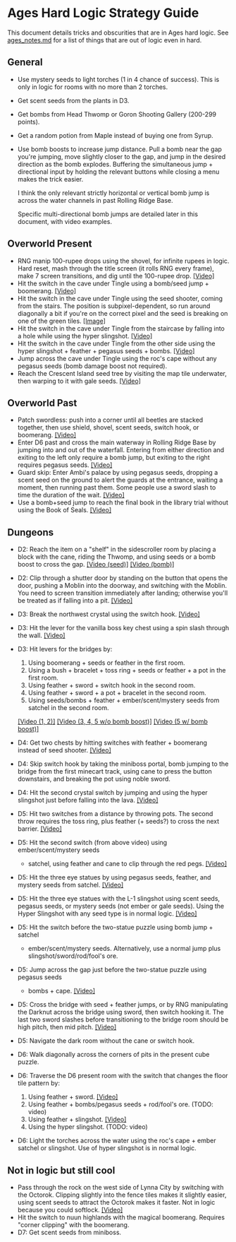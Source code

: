 # Ages Hard Logic Strategy Guide

This document details tricks and obscurities that are in Ages hard logic.
See
[ages_notes.md](https://github.com/jangler/oracles-randomizer/blob/doc/ages_notes.md)
for a list of things that are out of logic even in hard.

## General

- Use mystery seeds to light torches (1 in 4 chance of success). This is only
  in logic for rooms with no more than 2 torches.
- Get scent seeds from the plants in D3.
- Get bombs from Head Thwomp or Goron Shooting Gallery (200-299 points).
- Get a random potion from Maple instead of buying one from Syrup.
- Use bomb boosts to increase jump distance. Pull a bomb near the gap you're
  jumping, move slightly closer to the gap, and jump in the desired direction
  as the bomb explodes. Buffering the simultaneous jump + directional input by
  holding the relevant buttons while closing a menu makes the trick easier.

  I think the only relevant strictly horizontal or vertical bomb jump is across
  the water channels in past Rolling Ridge Base.

  Specific multi-directional bomb jumps are detailed later in this document,
  with video examples.

## Overworld Present

- RNG manip 100-rupee drops using the shovel, for infinite rupees in logic.
  Hard reset, mash through the title screen (it rolls RNG every frame), make 7
  screen transitions, and dig until the 100-rupee drop.
  [[Video]](https://imgur.com/d7DXw1T)
- Hit the switch in the cave under Tingle using a bomb/seed jump + boomerang.
  [[Video]](https://imgur.com/oFWQkty)
- Hit the switch in the cave under Tingle using the seed shooter, coming from
  the stairs. The position is subpixel-dependent, so run around diagonally a
  bit if you're on the correct pixel and the seed is breaking on one of the
  green tiles.
  [[Image]](https://cdn.discordapp.com/attachments/523574765160628245/692422509236060200/unknown.png)
- Hit the switch in the cave under Tingle from the staircase by falling into
  a hole while using the hyper slingshot.
  [[Video]](https://i.imgur.com/Red8h9q.mp4)
- Hit the switch in the cave under Tingle from the other side using the hyper
  slingshot + feather + pegasus seeds + bombs.
  [[Video]](https://i.imgur.com/pBTTsFz.mp4)
- Jump across the cave under Tingle using the roc's cape without any pegasus
  seeds (bomb damage boost not required).
- Reach the Crescent Island seed tree by visiting the map tile underwater, then
  warping to it with gale seeds. [[Video]](https://imgur.com/aIYSznK)

## Overworld Past

- Patch swordless: push into a corner until all beetles are stacked together,
  then use shield, shovel, scent seeds, switch hook, or boomerang.
  [[Video]](https://imgur.com/EQ5sKXQ)
- Enter D6 past and cross the main waterway in Rolling Ridge Base by jumping
  into and out of the waterfall. Entering from either direction and exiting to
  the left only require a bomb jump, but exiting to the right requires pegasus
  seeds. [[Video]](https://imgur.com/VOFhLXo)
- Guard skip: Enter Ambi's palace by using pegasus seeds, dropping a scent seed
  on the ground to alert the guards at the entrance, waiting a moment, then
  running past them. Some people use a sword slash to time the duration of the
  wait. [[Video]](https://imgur.com/RYv3tJV)
- Use a bomb+seed jump to reach the final book in the library trial without
  using the Book of Seals. [[Video]](https://imgur.com/CJUnM1J)

## Dungeons

- D2: Reach the item on a "shelf" in the sidescroller room by placing a block
  with the cane, riding the Thwomp, and using seeds or a bomb boost to cross the
  gap. [[Video (seed)]](https://imgur.com/WvhLkeV)
  [[Video (bomb)]](https://www.youtube.com/watch?v=2BwkmYC3mt0)
- D2: Clip through a shutter door by standing on the button that opens the door,
  pushing a Moblin into the doorway, and switching with the Moblin. You need to
  screen transition immediately after landing; otherwise you'll be treated as if
  falling into a pit. [[Video]](https://imgur.com/MlG2BsD)
- D3: Break the northwest crystal using the switch hook.
  [[Video]](https://imgur.com/Npbaxgl)
- D3: Hit the lever for the vanilla boss key chest using a spin slash through
  the wall. [[Video]](https://imgur.com/z33pbqo)
- D3: Hit levers for the bridges by:
	1. Using boomerang + seeds or feather in the first room.
	2. Using a bush + bracelet + toss ring + seeds or feather + a pot in the
	   first room.
	3. Using feather + sword + switch hook in the second room.
	4. Using feather + sword + a pot + bracelet in the second room.
	5. Using seeds/bombs + feather + ember/scent/mystery seeds from satchel in
	   the second room.

  [[Video (1, 2)]](https://imgur.com/UlsnuZk)
  [[Video (3, 4, 5 w/o bomb boost)]](https://imgur.com/NQqydo1)
  [[Video (5 w/ bomb boost)]](https://clips.twitch.tv/LazyImpartialLadiesMVGame)
- D4: Get two chests by hitting switches with feather + boomerang instead of
  seed shooter. [[Video]](https://imgur.com/6VwIghQ)
- D4: Skip switch hook by taking the miniboss portal, bomb jumping to the bridge
  from the first minecart track, using cane to press the button downstairs, and
  breaking the pot using noble sword.
- D4: Hit the second crystal switch by jumping and using the hyper slingshot
  just before falling into the lava. [[Video]](https://i.imgur.com/PUCIBjO.mp4)
- D5: Hit two switches from a distance by throwing pots. The second throw
  requires the toss ring, plus feather (+ seeds?) to cross the next barrier.
  [[Video]](https://imgur.com/WECGE2Q)
- D5: Hit the second switch (from above video) using ember/scent/mystery seeds
  + satchel, using feather and cane to clip through the red pegs.
  [[Video]](https://clips.twitch.tv/RefinedBlightedPuffinPupper)
- D5: Hit the three eye statues by using pegasus seeds, feather, and mystery
  seeds from satchel. [[Video]](https://imgur.com/qm40r17)
- D5: Hit the three eye statues with the L-1 slingshot using scent seeds,
  pegasus seeds, or mystery seeds (not ember or gale seeds). Using the Hyper
  Slingshot with any seed type is in normal logic.
  [[Video]](https://i.imgur.com/dTf8LyD.mp4)
- D5: Hit the switch before the two-statue puzzle using bomb jump + satchel
  + ember/scent/mystery seeds. Alternatively, use a normal jump plus
  slingshot/sword/rod/fool's ore.
- D5: Jump across the gap just before the two-statue puzzle using pegasus seeds
  + bombs + cape.
  [[Video]](https://i.imgur.com/8cbWuiH.mp4)
- D5: Cross the bridge with seed + feather jumps, or by RNG manipulating the
  Darknut across the bridge using sword, then switch hooking it. The last two
  sword slashes before transitioning to the bridge room should be high pitch,
  then mid pitch. [[Video]](https://imgur.com/GFhmX7G)
- D5: Navigate the dark room without the cane or switch hook.
- D6: Walk diagonally across the corners of pits in the present cube puzzle.
- D6: Traverse the D6 present room with the switch that changes the floor tile
  pattern by:
    1. Using feather + sword. [[Video]](https://clips.twitch.tv/CrunchyBlushingHummingbirdMingLee)
	2. Using feather + bombs/pegasus seeds + rod/fool's ore. (TODO: video)
	3. Using feather + slingshot. [[Video]](https://i.imgur.com/P7oj9Zr.mp4)
	4. Using the hyper slingshot. (TODO: video)
- D6: Light the torches across the water using the roc's cape + ember satchel or
  slingshot. Use of hyper slingshot is in normal logic.

## Not in logic but still cool

- Pass through the rock on the west side of Lynna City by switching with the
  Octorok. Clipping slightly into the fence tiles makes it slightly easier,
  using scent seeds to attract the Octorok makes it faster. Not in logic because
  you could softlock.
  [[Video]](https://imgur.com/vqk16pi)
- Hit the switch to nuun highlands with the magical boomerang. Requires "corner
  clipping" with the boomerang.
- D7: Get scent seeds from miniboss.

